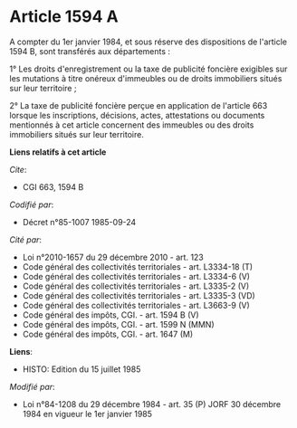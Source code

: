 # Article 1594 A

A compter du 1er janvier 1984, et sous réserve des dispositions de l'article 1594 B, sont transférés aux départements :

1° Les droits d'enregistrement ou la taxe de publicité foncière exigibles sur les mutations à titre onéreux d'immeubles ou de
droits immobiliers situés sur leur territoire ;

2° La taxe de publicité foncière perçue en application de l'article 663 lorsque les inscriptions, décisions, actes,
attestations ou documents mentionnés à cet article concernent des immeubles ou des droits immobiliers situés sur leur
territoire.

**Liens relatifs à cet article**

_Cite_:

  - CGI 663, 1594 B

_Codifié par_:

  - Décret n°85-1007 1985-09-24

_Cité par_:

  - Loi n°2010-1657 du 29 décembre 2010 - art. 123
  - Code général des collectivités territoriales - art. L3334-18 (T)
  - Code général des collectivités territoriales - art. L3334-6 (V)
  - Code général des collectivités territoriales - art. L3335-2 (V)
  - Code général des collectivités territoriales - art. L3335-3 (VD)
  - Code général des collectivités territoriales - art. L3663-9 (V)
  - Code général des impôts, CGI. - art. 1594 B (V)
  - Code général des impôts, CGI. - art. 1599 N (MMN)
  - Code général des impôts, CGI. - art. 1647 (M)

**Liens**:

  - HISTO: Edition du 15 juillet 1985

_Modifié par_:

  - Loi n°84-1208 du 29 décembre 1984 - art. 35 (P) JORF 30 décembre 1984 en vigueur le 1er janvier 1985
